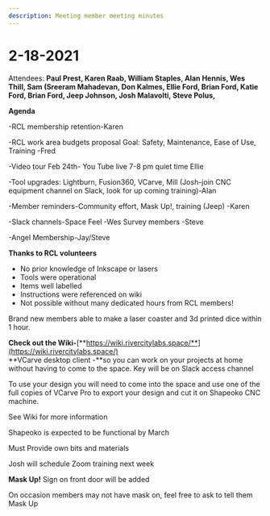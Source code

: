 ```yaml
---
description: Meeting member meeting minutes
---
```


# 2-18-2021

Attendees: **Paul Prest, Karen Raab, William Staples, Alan Hennis, Wes Thill, Sam \(Sreeram Mahadevan, Don Kalmes, Ellie Ford, Brian Ford, Katie Ford, Brian Ford, Jeep Johnson, Josh Malavolti, Steve Polus,**

**Agenda**

-RCL membership retention-Karen

-RCL work area budgets proposal Goal: Safety, Maintenance, Ease of Use, Training -Fred

-Video tour Feb 24th- You Tube live 7-8 pm quiet time Ellie

-Tool upgrades: Lightburn, Fusion360, VCarve, Mill \(Josh-join CNC equipment channel on Slack, look for up coming training\)-Alan

-Member reminders-Community effort, Mask Up!, training \(Jeep\) -Karen

-Slack channels-Space Feel  -Wes Survey members -Steve

-Angel Membership-Jay/Steve

**Thanks to RCL volunteers**

* No prior knowledge of Inkscape or lasers
* Tools were operational
* Items well labelled
* Instructions were referenced on wiki
* Not possible without many dedicated hours from RCL members!

Brand new members able to make a laser coaster and 3d printed dice within 1 hour.

**Check out the Wiki-**[**https://wiki.rivercitylabs.space/**](https://wiki.rivercitylabs.space/)  
**VCarve desktop client -**so you can work on your projects at home without having to come to the space. Key will be on Slack access channel

To use your design you will need to come into the space and use one of the full copies of VCarve Pro to export your design and cut it on Shapeoko CNC machine.

See Wiki for more information

Shapeoko is expected to be functional by March

Must Provide own bits and materials  

Josh will schedule Zoom training next week

**Mask Up!** Sign on front door will be added

On occasion members may not have mask on, feel free to ask to tell them Mask Up  


  


